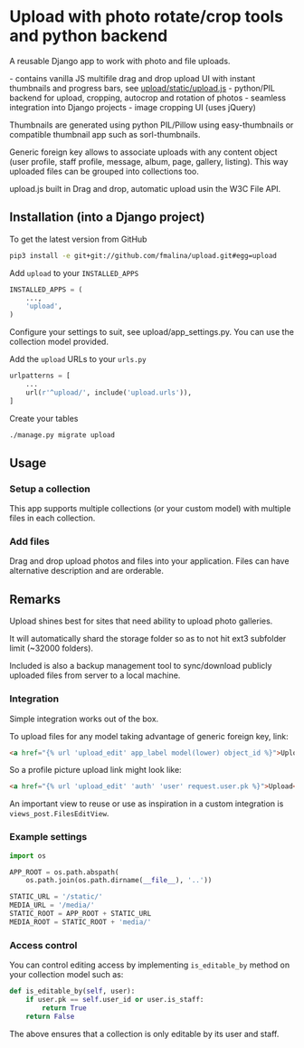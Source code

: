 # Upload with photo rotate/crop tools and python backend

A reusable Django app to work with photo and file uploads.

\- contains vanilla JS multifile drag and drop upload UI with instant
thumbnails and progress bars, see
[upload/static/upload.js](upload/upload.js) - python/PIL backend for
upload, cropping, autocrop and rotation of photos - seamless integration
into Django projects - image cropping UI (uses jQuery)

Thumbnails are generated using python PIL/Pillow using easy-thumbnails
or compatible thumbnail app such as sorl-thumbnails.

Generic foreign key allows to associate uploads with any content object
(user profile, staff profile, message, album, page, gallery, listing).
This way uploaded files can be grouped into collections too.

upload.js built in Drag and drop, automatic upload usin the W3C File API.

## Installation (into a Django project)

To get the latest version from GitHub
```bash
pip3 install -e git+git://github.com/fmalina/upload.git#egg=upload
```
Add `upload` to your `INSTALLED_APPS`
```python
INSTALLED_APPS = (
    ...,
    'upload',
)
```
Configure your settings to suit, see upload/app_settings.py. You can use
the collection model provided.

Add the `upload` URLs to your `urls.py`
```python
urlpatterns = [
    ...
    url(r'^upload/', include('upload.urls')),
]
```
Create your tables
```bash
./manage.py migrate upload
```
## Usage

### Setup a collection

This app supports multiple collections (or your custom model) with
multiple files in each collection.

### Add files

Drag and drop upload photos and files into your application. Files can
have alternative description and are orderable.

## Remarks

Upload shines best for sites that need ability to upload photo
galleries.

It will automatically shard the storage folder so as to not hit ext3
subfolder limit (\~32000 folders).

Included is also a backup management tool to sync/download publicly
uploaded files from server to a local machine.

### Integration

Simple integration works out of the box.

To upload files for any model taking advantage of generic foreign key,
link:
```html
<a href="{% url 'upload_edit' app_label model(lower) object_id %}">Upload</a>
```
So a profile picture upload link might look like:
```html
<a href="{% url 'upload_edit' 'auth' 'user' request.user.pk %}">Upload</a>
```
An important view to reuse or use as inspiration in a custom integration
is `views_post.FilesEditView`.

### Example settings
```python
import os

APP_ROOT = os.path.abspath(
    os.path.join(os.path.dirname(__file__), '..'))

STATIC_URL = '/static/'
MEDIA_URL = '/media/'
STATIC_ROOT = APP_ROOT + STATIC_URL
MEDIA_ROOT = STATIC_ROOT + 'media/'
```
### Access control

You can control editing access by implementing `is_editable_by` method
on your collection model such as:
```python
def is_editable_by(self, user):
    if user.pk == self.user_id or user.is_staff:
        return True
    return False
```
The above ensures that a collection is only editable by its user and
staff.
